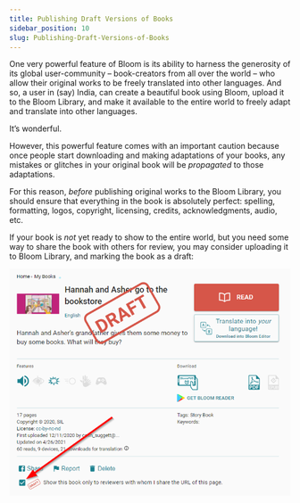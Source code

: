 ```yaml
---
title: Publishing Draft Versions of Books
sidebar_position: 10
slug: Publishing-Draft-Versions-of-Books
---
```




One very powerful feature of Bloom is its ability to harness the generosity of its global user-community – book-creators from all over the world – who allow their original works to be freely translated into other languages. And so, a user in (say) India, can create a beautiful book using Bloom, upload it to the Bloom Library, and make it available to the entire world to freely adapt and translate into other languages. 


It’s wonderful. 


However, this powerful feature comes with an important caution because once people start downloading and making adaptations of your books, any mistakes or glitches in your original book will be _propagated_ to those adaptations.


For this reason, _before_ publishing original works to the Bloom Library, you should ensure that everything in the book is absolutely perfect: spelling, formatting, logos, copyright, licensing, credits, acknowledgments, audio, etc.


If your book is _not_ yet ready to show to the entire world, but you need some way to share the book with others for review, you may consider uploading it to Bloom Library, and marking the book as a draft:


![](./1530339854.png)

